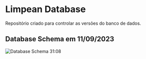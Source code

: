 # Limpean Database
Repositório criado para controlar as versões do banco de dados.

## Database Schema em 11/09/2023
![Database Schema 31:08](https://github.com/LIMPEAN/limpean-database/assets/110065732/8ca3d388-b349-4625-a4b0-aa5526c4b81c)


